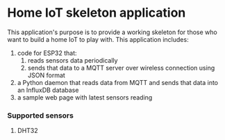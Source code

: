 # Home IoT skeleton application

This application's purpose is to provide a working skeleton for those who want to build a home IoT <something> to play with. This application includes:
1. code for ESP32 that:
   1. reads sensors data periodically
   1. sends that data to a MQTT server over wireless connection using JSON format
1. a Python daemon that reads data from MQTT and sends that data into an InfluxDB database
1. a sample web page with latest sensors reading

### Supported sensors
1. DHT32
